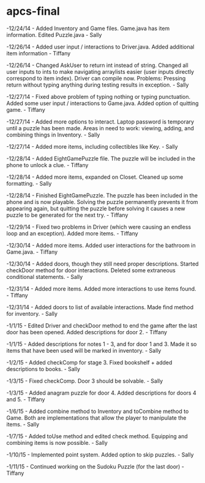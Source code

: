 apcs-final
==========
-12/24/14 - Added Inventory and Game files. Game.java has item information. Edited Puzzle.java - Sally

-12/26/14 - Added user input / interactions to Driver.java. Added additional item information - Tiffany

-12/26/14 - Changed AskUser to return int instead of string. Changed all user inputs to ints to make navigating arraylists easier (user inputs directly correspond to item index). Driver can compile now. Problems: Pressing return without typing anything during testing results in exception. - Sally

-12/27/14 - Fixed above problem of typing nothing or typing punctuation. Added some user input / interactions to Game.java. Added option of quitting game. - Tiffany

-12/27/14 - Added more options to interact. Laptop password is temporary until a puzzle has been made. Areas in need to work: viewing, adding, and combining things in Inventory. - Sally 

-12/27/14 - Added more items, including collectibles like Key. - Sally

-12/28/14 - Added EightGamePuzzle file. The puzzle will be included in the phone to unlock a clue. - Tiffany

-12/28/14 - Added more items, expanded on Closet. Cleaned up some formatting. - Sally

-12/28/14 - Finished EightGamePuzzle. The puzzle has been included in the phone and is now playable. Solving the puzzle permanently prevents it from appearing again, but quitting the puzzle before solving it causes a new puzzle to be generated for the next try. - Tiffany

-12/29/14 - Fixed two problems in Driver (which were causing an endless loop and an exception). Added more items. - Tiffany

-12/30/14 - Added more items. Added user interactions for the bathroom in Game.java. - Tiffany

-12/30/14 - Added doors, though they still need proper descriptions. Started checkDoor method for door interactions. Deleted some extraneous conditional statements. - Sally

-12/31/14 - Added more items. Added more interactions to use items found. - Tiffany

-12/31/14 - Added doors to list of available interactions. Made find method for inventory. - Sally

-1/1/15 - Edited Driver and checkDoor method to end the game after the last door has been opened. Added descriptions for door 2. - Tiffany

-1/1/15 - Added descriptions for notes 1 - 3, and for door 1 and 3. Made it so items that have been used will be marked in inventory. - Sally 

-1/2/15 - Added checkComp for stage 3. Fixed bookshelf + added descriptions to books. -  Sally

-1/3/15 - Fixed checkComp. Door 3 should be solvable. - Sally

-1/3/15 - Added anagram puzzle for door 4. Added descriptions for doors 4 and 5. - Tiffany

-1/6/15 - Added combine method to Inventory and toCombine method to Game. Both are implementations that allow the player to manipulate the items. - Sally

-1/7/15 - Added toUse method and edited check method. Equipping and combining items is now possible. - Sally 

-1/10/15 - Implemented point system. Added option to skip puzzles. - Sally 

-1/11/15 - Continued working on the Sudoku Puzzle (for the last door) - Tiffany
